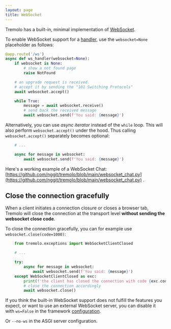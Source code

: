 ```yaml
---
layout: page
title: WebSocket
---
```


Tremolo has a built-in, minimal implementation of [WebSocket](https://en.wikipedia.org/wiki/WebSocket).

To enable WebSocket support for a [handler](handlers.html), use the `websocket=None` placeholder as follows:

```python
@app.route('/ws')
async def ws_handler(websocket=None):
    if websocket is None:
        # show a not found page
        raise NotFound

    # an upgrade request is received.
    # accept it by sending the "101 Switching Protocols"
    await websocket.accept()

    while True:
        message = await websocket.receive()
        # send back the received message
        await websocket.send(f'You said: {message}')
```

Alternatively, you can use *async iterator* instead of the `while` loop. This will also perform `websocket.accept()` under the hood. Thus calling `websocket.accept()` separately becomes optional:
```python
    # ...

    async for message in websocket:
        await websocket.send(f'You said: {message}')
```

Here's a working example of a WebSocket Chat: [https://github.com/nggit/tremolo/blob/main/websocket_chat.py](https://github.com/nggit/tremolo/blob/main/websocket_chat.py) .

## Close the connection gracefully
When a client initiates a connection closure or closes a browser tab, Tremolo will close the connection at the transport level **without sending the websocket close code**.

To close the connection gracefully, you can for example use `websocket.close(code=1000)`:

```python
    from tremolo.exceptions import WebSocketClientClosed

    # ...

    try:
        async for message in websocket:
            await websocket.send(f'You said: {message}')
    except WebSocketClientClosed as exc:
        print(f'the client has closed the connection with code {exc.code}')
        # close the connection accordingly
        await websocket.close()
```

If you think the built-in WebSocket support does not fulfill the features you expect, or want to use an external WebSocket server, you can disable it with `ws=False` in the framework [configuration](configuration.html#ws).

Or `--no-ws` in the ASGI server configuration.
